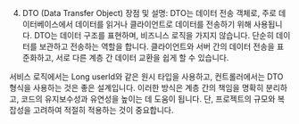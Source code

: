 
4. DTO (Data Transfer Object)
   장점 및 설명:
DTO는 데이터 전송 객체로, 주로 데이터베이스에서 데이터를 읽거나 클라이언트로 데이터를 전송하기 위해 사용됩니다.
DTO는 데이터 구조를 표현하며, 비즈니스 로직을 가지지 않습니다. 단순히 데이터를 보관하고 전송하는 역할을 합니다.
클라이언트와 서버 간의 데이터 전송을 표준화하고, 서로 다른 계층 간 데이터 교환을 쉽게 할 수 있습니다.



서비스 로직에서는 Long userId와 같은 원시 타입을 사용하고,
컨트롤러에서는 DTO 형식을 사용하는 것은 좋은 설계입니다. 이러한 방식은 계층 간의 책임을 명확히 분리하고, 코드의 유지보수성과 유연성을 높이는 데 도움이 됩니다. 단, 프로젝트의 규모와 복잡성을 고려하여 적절히 적용하는 것이 중요합니다.
